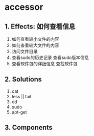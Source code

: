 # accessor

## 1. **Effects: 如何查看信息**

1. 如何查看较小文件的内容
2. 如何查看较大文件的内容
3. 访问文件目录
4. 查看sudo的历史记录 查看sudo版本信息
5. 查看软件包的详细信息 查找软件包

## 2. **Solutions**

1. cat
2. less || tail
3. cd
4. sudo
5. apt-get

## 3. **Components**
